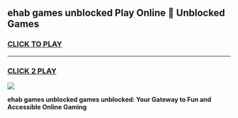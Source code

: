 
## ehab games unblocked Play Online 👋 Unblocked Games
<h3>
<a href="https://premium.freeplayer.one?title=ehab_games_unblocked&ref=19F">CLICK TO PLAY</a></h3>
<hr>

<h3>
<a href="https://premium.freeplayer.one?title=ehab_games_unblocked&ref=19F">CLICK 2 PLAY</a>
  
</h3>

<a href="https://premium.freeplayer.one?title=ehab_games_unblocked&ref=19F"><img src="https://clearcache.store/games.png"></a>


**ehab games unblocked games unblocked: Your Gateway to Fun and Accessible Online Gaming**
